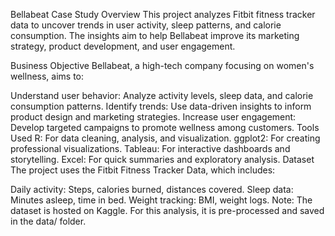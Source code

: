 Bellabeat Case Study
Overview
This project analyzes Fitbit fitness tracker data to uncover trends in user activity, sleep patterns, and calorie consumption. The insights aim to help Bellabeat improve its marketing strategy, product development, and user engagement.

Business Objective
Bellabeat, a high-tech company focusing on women's wellness, aims to:

Understand user behavior: Analyze activity levels, sleep data, and calorie consumption patterns.
Identify trends: Use data-driven insights to inform product design and marketing strategies.
Increase user engagement: Develop targeted campaigns to promote wellness among customers.
Tools Used
R: For data cleaning, analysis, and visualization.
ggplot2: For creating professional visualizations.
Tableau: For interactive dashboards and storytelling.
Excel: For quick summaries and exploratory analysis.
Dataset
The project uses the Fitbit Fitness Tracker Data, which includes:

Daily activity: Steps, calories burned, distances covered.
Sleep data: Minutes asleep, time in bed.
Weight tracking: BMI, weight logs.
Note: The dataset is hosted on Kaggle. For this analysis, it is pre-processed and saved in the data/ folder.
